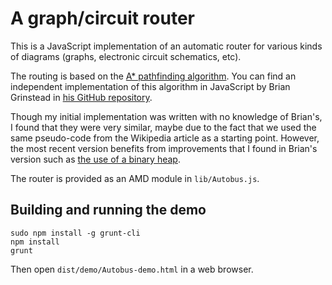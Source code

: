 A graph/circuit router
======================

This is a JavaScript implementation of an automatic router for various kinds of diagrams
(graphs, electronic circuit schematics, etc).

The routing is based on the [A* pathfinding algorithm](https://en.wikipedia.org/wiki/A*_search_algorithm).
You can find an independent implementation of this algorithm in JavaScript
by Brian Grinstead in [his GitHub repository](https://github.com/bgrins/javascript-astar/).

Though my initial implementation was written with no knowledge of Brian's, I found that they were very similar,
maybe due to the fact that we used the same pseudo-code from the Wikipedia article as a starting point.
However, the most recent version benefits from improvements that I found in Brian's version such as
[the use of a binary heap](http://www.briangrinstead.com/blog/astar-search-algorithm-in-javascript-updated).

The router is provided as an AMD module in ``lib/Autobus.js``.

Building and running the demo
-----------------------------

    sudo npm install -g grunt-cli
    npm install
    grunt

Then open ``dist/demo/Autobus-demo.html`` in a web browser.
